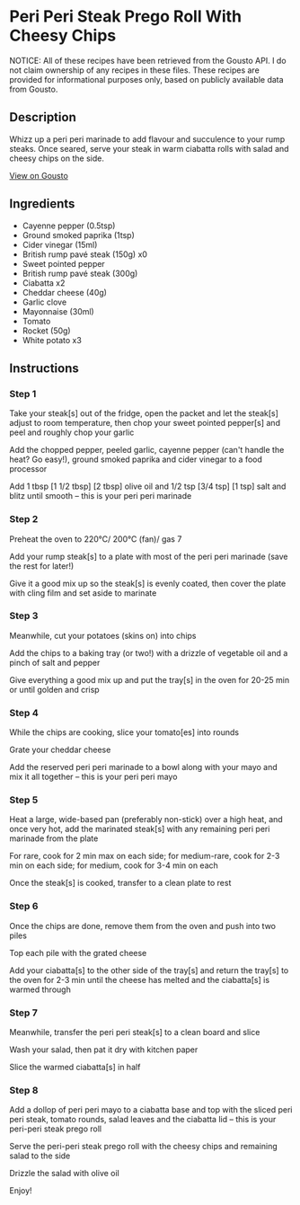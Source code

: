 # Peri Peri Steak Prego Roll With Cheesy Chips

NOTICE: All of these recipes have been retrieved from the Gousto API. I do not claim ownership of any recipes in these files. These recipes are provided for informational purposes only, based on publicly available data from Gousto.

## Description

Whizz up a peri peri marinade to add flavour and succulence to your rump steaks. Once seared, serve your steak in warm ciabatta rolls with salad and cheesy chips on the side.

[View on Gousto](https://www.gousto.co.uk/recipes/cookbook/peri-peri-steak-prego-roll-with-cheesy-chips)

## Ingredients

- Cayenne pepper (0.5tsp)
- Ground smoked paprika (1tsp)
- Cider vinegar (15ml)
- British rump pavé steak (150g) x0
- Sweet pointed pepper
- British rump pavé steak (300g)
- Ciabatta x2
- Cheddar cheese (40g)
- Garlic clove
- Mayonnaise (30ml)
- Tomato
- Rocket (50g)
- White potato x3

## Instructions


### Step 1

Take your steak[s] out of the fridge, open the packet and let the steak[s] adjust to room temperature, then chop your sweet pointed pepper[s] and peel and roughly chop your garlic

Add the chopped pepper, peeled garlic, cayenne pepper (can't handle the heat? Go easy!), ground smoked paprika and cider vinegar to a food processor

Add 1 tbsp <span class="text-purple">[1 1/2 tbsp]</span> <span class="text-danger">[2 tbsp]</span> olive oil and 1/2 tsp <span class="text-purple">[3/4 tsp]</span> <span class="text-danger">[1 tsp]</span> salt and blitz until smooth – this is your peri peri marinade


### Step 2

Preheat the oven to 220°C/ 200°C (fan)/ gas 7

Add your rump steak[s] to a plate with most of the peri peri marinade (save the rest for later!)

Give it a good mix up so the steak[s] is evenly coated, then cover the plate with cling film and set aside to marinate


### Step 3

Meanwhile, cut your potatoes (skins on) into chips

Add the chips to a baking tray (or two!) with a drizzle of vegetable oil and a pinch of salt and pepper

Give everything a good mix up and put the tray[s] in the oven for 20-25 min or until golden and crisp


### Step 4

While the chips are cooking, slice your tomato[es] into rounds

Grate your cheddar cheese

Add the reserved peri peri marinade to a bowl along with your mayo and mix it all together – this is your peri peri mayo


### Step 5

Heat a large, wide-based pan (preferably non-stick) over a high heat, and once very hot, add the marinated steak[s] with any remaining peri peri marinade from the plate

For rare, cook for 2 min max on each side; for medium-rare, cook for 2-3 min on each side; for medium, cook for 3-4 min on each

Once the steak[s] is cooked, transfer to a clean plate to rest


### Step 6

Once the chips are done, remove them from the oven and push into two piles

Top each pile with the grated cheese

Add your ciabatta[s] to the other side of the tray[s] and return the tray[s] to the oven for 2-3 min until the cheese has melted and the ciabatta[s] is warmed through


### Step 7

Meanwhile, transfer the peri peri steak[s] to a clean board and slice

Wash your salad, then pat it dry with kitchen paper

Slice the warmed ciabatta[s] in half

### Step 8

Add a dollop of peri peri mayo to a ciabatta base and top with the sliced peri peri steak, tomato rounds, salad leaves and the ciabatta lid – this is your peri-peri steak prego roll

Serve the peri-peri steak prego roll with the cheesy chips and remaining salad to the side

Drizzle the salad with olive oil

Enjoy!

